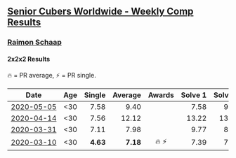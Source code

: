 <style>table {white-space: nowrap;}</style>

## [Senior Cubers Worldwide - Weekly Comp Results](/scw-comp/results/)
### [Raimon Schaap](README.md)
#### 2x2x2 Results

🔥 = PR average, ⚡ = PR single.

| Date | Age | Single | Average | Awards | Solve 1 | Solve 2 | Solve 3 | Solve 4 | Solve 5 | Video |
| :--: | :--: | --: | --: | :--: | --: | --: | --: | --: | --: | :-- |
| [2020-05-05](../../results/222/2020-05-05.md) | <30 | 7.58 | 9.40 |  | 7.58 | 9.76 | 19.49 | 10.25 | 8.19 | [Link](https://www.facebook.com/events/3313106775587396/permalink/3313165078914899/) |
| [2020-04-14](../../results/222/2020-04-14.md) | <30 | 7.56 | 12.12 |  | 13.22 | 13.41 | 14.19 | 7.56 | 9.73 | [Link](https://www.facebook.com/events/982619255468618/permalink/986521178411759/) |
| [2020-03-31](../../results/222/2020-03-31.md) | <30 | 7.11 | 7.98 |  | 9.77 | 8.12 | 7.92 | 7.90 | 7.11 | [Link](https://www.facebook.com/events/637372103486119/permalink/637500390139957/) |
| [2020-03-10](../../results/222/2020-03-10.md) | <30 | **4.63** | **7.18** | 🔥 ⚡ | 7.39 | 7.14 | **4.63** | 8.11 | 7.01 | [Link](https://www.facebook.com/events/654143022005686/permalink/657641461655842/) |


<!-- Global site tag (gtag.js) - Google Analytics -->
<script async src="https://www.googletagmanager.com/gtag/js?id=UA-86348435-3"></script>
<script>window.dataLayer = window.dataLayer || []; function gtag() {dataLayer.push(arguments);} gtag('js', new Date()); gtag('config', 'UA-86348435-3');</script>
